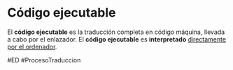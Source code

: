 # Código ejecutable
El **código ejecutable** es la traducción completa en código máquina, llevada a cabo por el enlazador.
El **código ejecutable** es **interpretado** <ins>directamente por el ordenador</ins>.

#ED #ProcesoTraduccion 